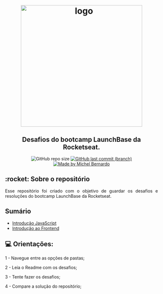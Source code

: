 <h1 align="center">
    <img alt="logo" src="https://storage.googleapis.com/golden-wind/bootcamp-launchbase/logo.png" width="400px" />
</h1>

<h2 align="center">
    Desafios do bootcamp LaunchBase da Rocketseat.
</h2>

<p align="center">
    <img alt="GitHub repo size" src="https://img.shields.io/github/repo-size/bernardojachegou/launchbase_challenges_rocketseat?color=%23ff9900&style=for-the-badge">
    <a href="https://github.com/bernardojachegou/launchbase_challenges_rocketseat/commits/master">
        <img alt="GitHub last commit (branch)" 
        src="https://img.shields.io/github/last-commit/bernardojachegou/launchbase_challenges_rocketseat/master?color=%23ff9900&style=for-the-badge">
    </a>
    <a target="blank" href="https://www.linkedin.com/in/bernardojachegou/">
        <img alt="Made by Michel Bernardo"
            src="https://img.shields.io/badge/Mady%20By-Michel%20Bernardo-%23ff9900?style=for-the-badge">
    </a>
</p>

<h2> :rocket: Sobre o repositório </h2>

<p align="justify">Esse repositório foi criado com o objetivo de guardar os desafios e resoluções do bootcamp
    LaunchBase da Rocketseat.</p>

<h2> Sumário </h2>

<ul>
    <li>
        <a href="#javascript">Introdução JavaScript</a>
    </li>
    <li>
        <a href="#frontend">Introdução ao Frontend</a>
    </li>
</ul>

## :computer: Orientações:

1 - Navegue entre as opções de pastas;

2 - Leia o Readme com os desafios;

3 - Tente fazer os desafios;

4 - Compare a solução do repositório;

